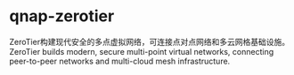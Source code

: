 # qnap-zerotier
ZeroTier构建现代安全的多点虚拟网络，可连接点对点网络和多云网格基础设施。 ZeroTier builds modern, secure multi-point virtual networks, connecting peer-to-peer networks and multi-cloud mesh infrastructure.
